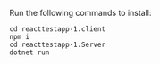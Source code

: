 Run the following commands to install:

`cd reacttestapp-1.client`  
`npm i`  
`cd reacttestapp-1.Server`  
`dotnet run`  
